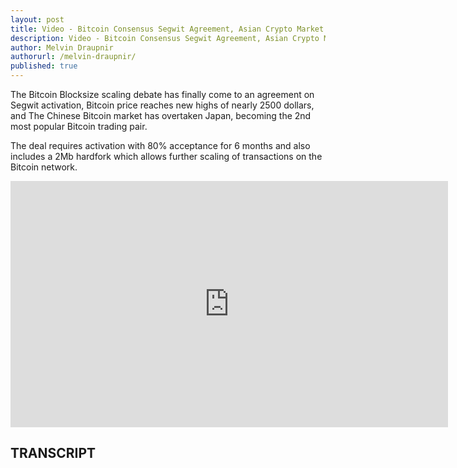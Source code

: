 ```yaml
---
layout: post
title: Video - Bitcoin Consensus Segwit Agreement, Asian Crypto Market Update
description: Video - Bitcoin Consensus Segwit Agreement, Asian Crypto Market Update
author: Melvin Draupnir
authorurl: /melvin-draupnir/
published: true
---
```


<p>The Bitcoin Blocksize scaling debate has finally come to an agreement on Segwit activation, Bitcoin price reaches new highs of nearly 2500 dollars, and The Chinese Bitcoin market has overtaken Japan, becoming the 2nd most popular Bitcoin trading pair.</p>

<p>The deal requires activation with 80% acceptance for 6 months and also includes a 2Mb hardfork which allows further scaling of transactions on the Bitcoin network.</p>

<center><iframe width="700" height="394" src="https://www.youtube.com/embed/ufBoFaYQ-eE" frameborder="0" allowfullscreen></iframe></center>

<h2>TRANSCRIPT</h2>
